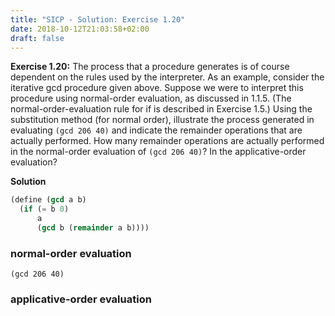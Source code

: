 ```yaml
---
title: "SICP - Solution: Exercise 1.20"
date: 2018-10-12T21:03:58+02:00
draft: false
---
```


**Exercise 1.20:** The process that a procedure generates is of course dependent on the rules used by the interpreter. As an example, consider the iterative gcd procedure given above. Suppose we were to interpret this procedure using normal-order evaluation, as discussed in 1.1.5. (The normal-order-evaluation rule for if is described in Exercise 1.5.) Using the substitution method (for normal order), illustrate the process generated in evaluating `(gcd 206 40)` and indicate the remainder operations that are actually performed. How many remainder operations are actually performed in the normal-order evaluation of `(gcd 206 40)`? In the applicative-order evaluation?

**Solution**

```scheme
(define (gcd a b)
  (if (= b 0)
      a
      (gcd b (remainder a b))))
```

### normal-order evaluation

```
(gcd 206 40)
```

### applicative-order evaluation
